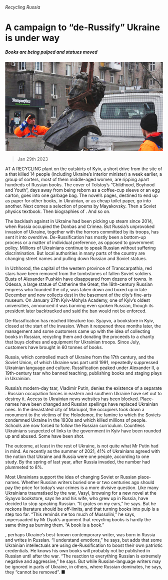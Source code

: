 ###### Recycling Russia

# A campaign to “de-Russify” Ukraine is under way 

##### Books are being pulped and statues moved 

![image](images/20230204_EUP003.jpg) 

> Jan 29th 2023 


AT A RECYCLING plant on the outskirts of Kyiv, a short drive from the site of a  that killed 14 people (including Ukraine’s interior minister) a week earlier, a group of sorters, most of them middle-aged women, are ripping apart hundreds of Russian books. The cover of Tolstoy’s “Childhood, Boyhood and Youth”, days away from being reborn as a coffee-cup sleeve or an egg carton, goes into one garbage bag. The novel’s pages, destined to end up as paper for other books, in Ukrainian, or as cheap toilet paper, go into another. Next comes a selection of poems by Mayakovsky. Then a Soviet physics textbook. Then biographies of . And so on.

The backlash against  in Ukraine had been picking up steam since 2014, when Russia occupied the Donbas and Crimea. But Russia’s unprovoked invasion of Ukraine, together with the horrors committed by its troops, has sent it into overdrive. De-Russification has mostly been a bottom-up process or a matter of individual preference, as opposed to government policy. Millions of Ukrainians continue to speak Russian without suffering discrimination. But local authorities in many parts of the country are changing street names and pulling down Russian and Soviet statues. 

In Uzhhorod, the capital of the western province of Transcarpathia, red stars have been removed from the tombstones of fallen Soviet soldiers. Busts of Alexander Pushkin have disappeared from dozens of towns. In Odessa, a large statue of Catherine the Great, the 18th-century Russian empress who founded the city, was taken down and boxed up in late December and now collects dust in the basement of the city’s fine-arts museum. On January 27th Kyiv-Mohyla Academy, one of Kyiv’s oldest universities, announced it was banning even spoken Russian, though its president later backtracked and said the ban would not be enforced.

De-Russification has reached literature too. Syayvo, a bookstore in Kyiv, closed at the start of the invasion. When it reopened three months later, the management and some customers came up with the idea of collecting books in Russian, recycling them and donating the proceeds to a charity that buys clothes and equipment for Ukrainian troops. Since July, customers have brought in 60 tonnes of books. 

Russia, which controlled much of Ukraine from the 17th century, and the Soviet Union, of which Ukraine was part until 1991, repeatedly suppressed Ukrainian language and culture. Russification peaked under Alexander II, a 19th-century tsar who banned teaching, publishing books and staging plays in Ukrainian. 

Russia’s modern-day tsar, Vladimir Putin, denies the existence of a separate . Russian occupation forces in eastern and southern Ukraine have set out to destroy it. Access to Ukrainian news websites has been blocked. Place-names have been changed and Russian spellings have replaced Ukrainian ones. In the devastated city of Mariupol, the occupiers took down a monument to the victims of the Holodomor, the famine to which the Soviets condemned Ukraine in the 1930s and which killed millions of people. Schools are now forced to follow the Russian curriculum. Countless Ukrainians suspected of links to the government in Kyiv have been rounded up and abused. Some have been shot. 

The outcome, at least in the rest of Ukraine, is not quite what Mr Putin had in mind. As recently as the summer of 2021, 41% of Ukrainians agreed with the notion that Ukraine and Russia were one people, according to one study. By the spring of last year, after Russia invaded, the number had plummeted to 8%. 

Most Ukrainians support the idea of changing Soviet or Russian place-names. Whether Russian writers buried one or two centuries ago should pay the price for today’s war crimes is a more divisive question. Like many Ukrainians traumatised by the war, Vasyl, browsing for a new novel at the Syayvo bookstore, says he and his wife, who grew up in Russia, have decided to stop speaking Russian. “It grates on my ears,” he says. But he reckons literature should be off-limits, and that turning books into pulp is a step too far. “This reminds me too much of Mussolini,” he says, unpersuaded by Mr Dyak’s argument that recycling books is hardly the same thing as burning them. “A book is a book.”

, perhaps Ukraine’s best-known contemporary writer, was born in Russia and writes in Russian. “I understand emotions,” he says, but adds that some Ukrainian intellectuals are using de-Russification to boost their own patriotic credentials. He knows his own books will probably not be published in Russian until after the war. “The reaction to everything Russian is extremely negative and aggressive,” he says. But while Russian-language writers may be ignored in parts of Ukraine, in others, where Russian dominates, he says, they “cannot be removed”. ■

